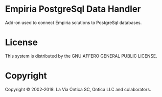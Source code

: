 ﻿# Empiria PostgreSql Data Handler

Add-on used to connect Empiria solutions to PostgreSql databases.

# License

This system is distributed by the GNU AFFERO GENERAL PUBLIC LICENSE.

# Copyright

Copyright © 2002-2018. La Vía Óntica SC, Ontica LLC and colaborators.
